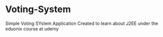 # Voting-System
Simple Voting SYstem Application Created to learn about J2EE under the eduonix course at udemy
